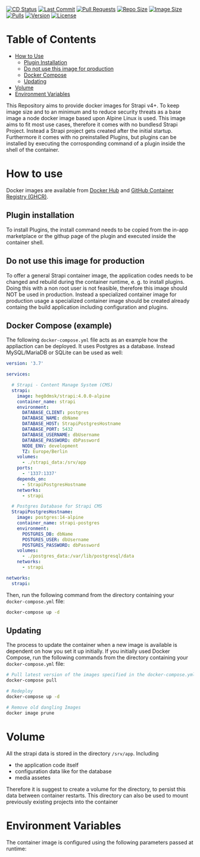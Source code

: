 [![CD Status](https://img.shields.io/github/workflow/status/Heg0Dmsk/strapi-docker/Build%20And%20Push%20Container%20Images?label=Continious%20Deployment&style=for-the-badge)](https://github.com/Heg0Dmsk/strapi-docker)
[![Last Commit](https://img.shields.io/github/last-commit/Heg0Dmsk/strapi-docker?style=for-the-badge&logoColor=white&logo=github)](https://github.com/Heg0Dmsk/strapi-docker)
[![Pull Requests](https://img.shields.io/github/issues-pr/heg0dmsk/strapi-docker?style=for-the-badge)](https://github.com/Heg0Dmsk/strapi-docker)
[![Repo Size](https://img.shields.io/github/repo-size/heg0dmsk/strapi-docker?style=for-the-badge)](https://github.com/Heg0Dmsk/strapi-docker)
[![Image Size](https://img.shields.io/docker/image-size/heg0dmsk/strapi/latest?style=for-the-badge&logoColor=white&logo=docker)](https://hub.docker.com/r/heg0dmsk/strapi)
[![Pulls](https://img.shields.io/docker/pulls/heg0dmsk/strapi.svg?style=for-the-badge)](https://hub.docker.com/r/heg0dmsk/strapi)
[![Version](https://img.shields.io/docker/v/heg0dmsk/strapi?style=for-the-badge)](https://hub.docker.com/r/heg0dmsk/strapi)
[![License](https://img.shields.io/badge/LICENSE-MIT-blue?style=for-the-badge)](https://github.com/Heg0Dmsk/strapi-docker)

# Table of Contents
- [How to Use](#how_to_use)
  - [Plugin Installation](#plugin-installation)
  - [Do not use this image for production](#not-use-for-production)
  - [Docker Compose](#how_to_use_docker_compose)
  - [Updating](#updating)
- [Volume](#volume)
- [Environment Variables](#environment-variables)

This Repository aims to provide docker images for Strapi v4+. To keep image size and to an minimum and to reduce security threats as a base image a node docker image based upon Alpine Linux is used.
This image aims to fit most use cases, therefore it comes with no bundlesd Strapi Project. Instead a Strapi project gets created after the initial startup. 
Furthermore it comes with no preinstalled Plugins, but plugins can be installed by executing the corrosponding command of a plugin inside the shell of the container.

<a name="how_to_use"></a> 
# How to use

Docker images are available from [Docker Hub](https://hub.docker.com/r/heg0dmsk/strapi) and [GitHub Container Registry (GHCR)](https://github.com/users/heg0dmsk/packages/container/package/strapi).


<a name="plugin-installation"></a> 
## Plugin installation

To install Plugins, the install command needs to be copied from the in-app marketplace or the githup page of the plugin and executed inside the container shell.

<a name="not-use-for-production"></a> 
## Do not use this image for production

To offer a general Strapi container image, the application codes needs to be changed and rebuild during the container runtime, e. g. to install plugins. 
Doing this with a non root user is not feasible, therefore this image should NOT be used in production. Instead a specialized container image for production usage
a specialized container image should be created already containg the build application including configuration and plugins.


<a name="how_to_use_docker_compose"></a> 
## Docker Compose (example)

The following  `docker-compose.yml` file acts as an example how the appliaction can be deployed. It uses Postgres as a database. Instead MySQL/MariaDB or SQLite can be used as well:

```yaml
version: '3.7'

services:

  # Strapi - Content Manage System (CMS)
  strapi:
    image: heg0dmsk/strapi:4.0.0-alpine
    container_name: strapi
    environment:
      DATABASE_CLIENT: postgres
      DATABASE_NAME: dbName
      DATABASE_HOST: StrapiPostgresHostname
      DATABASE_PORT: 5432
      DATABASE_USERNAME: dbUsername
      DATABASE_PASSWORD: dbPassword
      NODE_ENV: development
      TZ: Europe/Berlin
    volumes:
      - ./strapi_data:/srv/app
    ports:
      - '1337:1337'
    depends_on:
      - StrapiPostgresHostname
    networks:
      - strapi

  # Postgres Database for Strapi CMS
  StrapiPostgresHostname:
    image: postgres:14-alpine
    container_name: strapi-postgres
    environment:
      POSTGRES_DB: dbName
      POSTGRES_USER: dbUsername
      POSTGRES_PASSWORD: dbPassword
    volumes:
      - ./postgres_data:/var/lib/postgresql/data
    networks:
      - strapi

networks:
  strapi:
```

Then, run the following command from the directory containing your `docker-compose.yml` file:

```bash
docker-compose up -d
```

<a name="updating"></a> 
## Updating

The process to update the container when a new image is available is dependent on how you set it up initially. If you initially used Docker Compose, run the following commands from the directory containing your `docker-compose.yml` file: 

```bash
# Pull latest version of the images specified in the docker-compose.yml file
docker-compose pull 

# Redeploy
docker-compose up -d

# Remove old dangling Images
docker image prune
```

<a name="volume"></a> 
# Volume

All the strapi data is stored in the directory `/srv/app`. Including
- the application code itself
- configuration data like for the database
- media assetes

Therefore it is suggest to create a volume for the directory, to persist this data between container restarts.
This directory can also be used to mount previously existing projects into the container

<a name="environment-variables"></a> 
# Environment Variables

The container image is configured using the following parameters passed at runtime:

